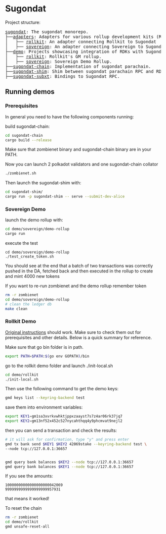 # Sugondat

Project structure:

<pre>
<a href=".">sugondat</a>: The sugondat monorepo.
├──<a href="./adapters">adapters</a>: Adapters for various rollup development kits (RDK).
│   ├── <a href="./adapters/rollkit">rollkit</a>: An adapter connecting Rollkit to Sugondat
│   ├── <a href="./adapters/sovereign">sovereign</a>: An adapter connecting Sovereign to Sugondat.
├──<a href="./demo">demo</a>: Projects showcasing integration of RDKs with Sugondat.
│   ├── <a href="./demo/rollkit">rollkit</a>: Rollkit's GM rollup.
│   ├── <a href="./demo/sovereign">sovereign</a>: Sovereign Demo Rollup.
├──<a href="./sugondat-chain">sugondat-chain</a>: Implementation of sugondat parachain.
├──<a href="./sugondat-shim">sugondat-shim</a>: Shim between sugondat parachain RPC and RDK adapters.
├──<a href="./sugondat-subxt">sugondat-subxt</a>: Bindings to Sugondat RPC.
</pre>

## Running demos

### Prerequisites

In general you need to have the following components running:

build sugondat-chain:

``` sh
cd sugondat-chain
cargo build --release
```

Make sure that zombienet binary and sugondat-chain binary are in your PATH.

Now you can launch 2 polkadot validators and one sugondat-chain collator

``` sh
./zombienet.sh
```

Then launch the sugondat-shim with:

``` sh
cd sugondat-shim/
cargo run -p sugondat-shim -- serve --submit-dev-alice
``````

### Sovereign Demo

launch the demo rollup with:

``` sh
cd demo/sovereign/demo-rollup
cargo run
```

execute the test

```
cd demo/sovereign/demo-rollup
./test_create_token.sh
```

You should see at the end that a batch of two transactions was correctly pushed in the DA, fetched back and then executed in the rollup to create and mint 4000 new tokens

If you want to re-run zombienet and the demo rollup remember token

``` sh
rm -r zombienet
cd demo/sovereign/demo-rollup
# clean the ledger db
make clean
```

### Rollkit Demo

[Original instructions](https://rollkit.dev/tutorials/gm-world) should work. Make sure to check them
out for prerequisites and other details. Below is a quick summary for reference.

Make sure that go bin folder is in path.

```sh
export PATH=$PATH:$(go env GOPATH)/bin
```

go to the rollkit demo folder and launch ./init-local.sh

``` sh
cd demo/rollkit
./init-local.sh
```

Then use the following command to get the demo keys:

``` sh
gmd keys list --keyring-backend test
```

save them into environment variables:

``` sh
export KEY1=gm1sa3xvrkvwhktjppxzaayst7s7z4ar06rk37jq7
export KEY2=gm13nf52x452c527nycahthqq4y9phcmvat9nejl2
```

then you can send a transaction and check the results:

```sh
# it will ask for confirmation, type "y" and press enter
gmd tx bank send $KEY1 $KEY2 42069stake --keyring-backend test \
--node tcp://127.0.0.1:36657


gmd query bank balances $KEY2 --node tcp://127.0.0.1:36657
gmd query bank balances $KEY1 --node tcp://127.0.0.1:36657
```

If you see the amounts:

```
10000000000000000000042069
9999999999999999999957931
```

that means it worked!

To reset the chain

```sh
rm -r zombienet
cd demo/rollkit
gmd unsafe-reset-all
```
